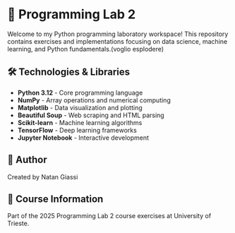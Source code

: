# 🚀 Programming Lab 2

Welcome to my Python programming laboratory workspace! This repository contains exercises and implementations focusing on data science, machine learning, and Python fundamentals.(voglio esplodere)

## 🛠️ Technologies & Libraries

- **Python 3.12** - Core programming language
- **NumPy** - Array operations and numerical computing
- **Matplotlib** - Data visualization and plotting
- **Beautiful Soup** - Web scraping and HTML parsing
- **Scikit-learn** - Machine learning algorithms
- **TensorFlow** - Deep learning frameworks
- **Jupyter Notebook** - Interactive development

## 👤 Author

Created by Natan Giassi

## 📝 Course Information

Part of the 2025 Programming Lab 2 course exercises at University of Trieste.
